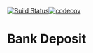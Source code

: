 [![Build Status](https://travis-ci.com/pentogono/Bank-Deposit.svg?branch=master)](https://travis-ci.com/pentogono/Bank-Deposit)[![codecov](https://codecov.io/gh/pentogono/Bank-Deposit/branch/master/graph/badge.svg)](https://codecov.io/gh/pentogono/Bank-Deposit)

# Bank Deposit